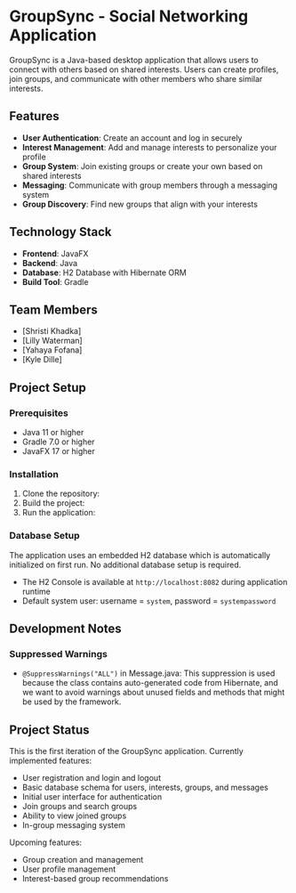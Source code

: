 # GroupSync - Social Networking Application

GroupSync is a Java-based desktop application that allows users to connect with others based on shared interests. Users can create profiles, join groups, and communicate with other members who share similar interests.

## Features

- **User Authentication**: Create an account and log in securely
- **Interest Management**: Add and manage interests to personalize your profile
- **Group System**: Join existing groups or create your own based on shared interests
- **Messaging**: Communicate with group members through a messaging system
- **Group Discovery**: Find new groups that align with your interests

## Technology Stack

- **Frontend**: JavaFX
- **Backend**: Java
- **Database**: H2 Database with Hibernate ORM
- **Build Tool**: Gradle

## Team Members

- [Shristi Khadka]
- [Lilly Waterman]
- [Yahaya Fofana]
- [Kyle Dille]

## Project Setup

### Prerequisites

- Java 11 or higher
- Gradle 7.0 or higher
- JavaFX 17 or higher

### Installation

1. Clone the repository:
2. Build the project:
3. Run the application:

### Database Setup

The application uses an embedded H2 database which is automatically initialized on first run. No additional database setup is required.

- The H2 Console is available at `http://localhost:8082` during application runtime
- Default system user: username = `system`, password = `systempassword`

## Development Notes

### Suppressed Warnings

- `@SuppressWarnings("ALL")` in Message.java: This suppression is used because the class contains auto-generated code from Hibernate, and we want to avoid warnings about unused fields and methods that might be used by the framework.

## Project Status

This is the first iteration of the GroupSync application. Currently implemented features:
- User registration and login and logout
- Basic database schema for users, interests, groups, and messages
- Initial user interface for authentication
- Join groups and search groups
- Ability to view joined groups
- In-group messaging system

Upcoming features:
- Group creation and management
- User profile management
- Interest-based group recommendations
